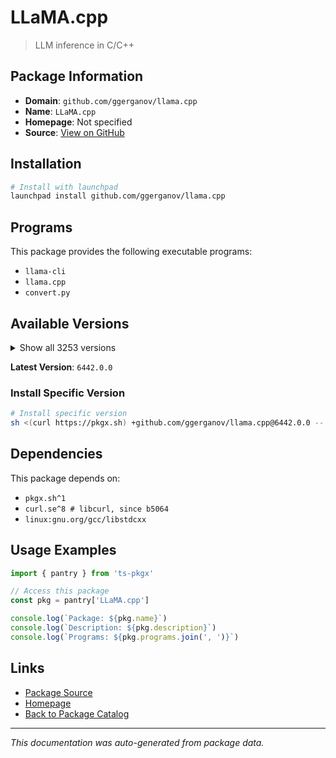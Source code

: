 # LLaMA.cpp

> LLM inference in C/C++

## Package Information

- **Domain**: `github.com/ggerganov/llama.cpp`
- **Name**: `LLaMA.cpp`
- **Homepage**: Not specified
- **Source**: [View on GitHub](https://github.com/pkgxdev/pantry/tree/main/projects/github.com/ggerganov/llama.cpp/package.yml)

## Installation

```bash
# Install with launchpad
launchpad install github.com/ggerganov/llama.cpp
```

## Programs

This package provides the following executable programs:

- `llama-cli`
- `llama.cpp`
- `convert.py`

## Available Versions

<details>
<summary>Show all 3253 versions</summary>

- `6442.0.0`, `6441.0.0`, `6440.0.0`, `6436.0.0`, `6435.0.0`
- `6434.0.0`, `6432.0.0`, `6431.0.0`, `6430.0.0`, `6429.0.0`
- `6428.0.0`, `6427.0.0`, `6424.0.0`, `6423.0.0`, `6421.0.0`
- `6419.0.0`, `6418.0.0`, `6416.0.0`, `6415.0.0`, `6414.0.0`
- `6412.0.0`, `6409.0.0`, `6408.0.0`, `6407.0.0`, `6406.0.0`
- `6405.0.0`, `6404.0.0`, `6403.0.0`, `6402.0.0`, `6401.0.0`
- `6399.0.0`, `6397.0.0`, `6396.0.0`, `6394.0.0`, `6393.0.0`
- `6392.0.0`, `6391.0.0`, `6390.0.0`, `6389.0.0`, `6387.0.0`
- `6386.0.0`, `6384.0.0`, `6383.0.0`, `6382.0.0`, `6381.0.0`
- `6380.0.0`, `6379.0.0`, `6377.0.0`, `6376.0.0`, `6374.0.0`
- `6373.0.0`, `6372.0.0`, `6371.0.0`, `6370.0.0`, `6368.0.0`
- `6367.0.0`, `6365.0.0`, `6364.0.0`, `6362.0.0`, `6361.0.0`
- `6360.0.0`, `6358.0.0`, `6357.0.0`, `6356.0.0`, `6355.0.0`
- `6354.0.0`, `6353.0.0`, `6352.0.0`, `6351.0.0`, `6350.0.0`
- `6349.0.0`, `6348.0.0`, `6347.0.0`, `6346.0.0`, `6344.0.0`
- `6343.0.0`, `6341.0.0`, `6340.0.0`, `6337.0.0`, `6335.0.0`
- `6334.0.0`, `6332.0.0`, `6331.0.0`, `6330.0.0`, `6329.0.0`
- `6328.0.0`, `6327.0.0`, `6325.0.0`, `6324.0.0`, `6323.0.0`
- `6322.0.0`, `6318.0.0`, `6317.0.0`, `6316.0.0`, `6315.0.0`
- `6314.0.0`, `6313.0.0`, `6312.0.0`, `6311.0.0`, `6310.0.0`
- `6309.0.0`, `6307.0.0`, `6305.0.0`, `6303.0.0`, `6301.0.0`
- `6300.0.0`, `6299.0.0`, `6298.0.0`, `6297.0.0`, `6295.0.0`
- `6294.0.0`, `6293.0.0`, `6292.0.0`, `6291.0.0`, `6290.0.0`
- `6289.0.0`, `6287.0.0`, `6286.0.0`, `6285.0.0`, `6284.0.0`
- `6283.0.0`, `6282.0.0`, `6280.0.0`, `6279.0.0`, `6278.0.0`
- `6277.0.0`, `6276.0.0`, `6275.0.0`, `6274.0.0`, `6273.0.0`
- `6272.0.0`, `6271.0.0`, `6269.0.0`, `6267.0.0`, `6265.0.0`
- `6264.0.0`, `6262.0.0`, `6261.0.0`, `6258.0.0`, `6257.0.0`
- `6255.0.0`, `6254.0.0`, `6251.0.0`, `6250.0.0`, `6249.0.0`
- `6248.0.0`, `6247.0.0`, `6246.0.0`, `6245.0.0`, `6244.0.0`
- `6243.0.0`, `6242.0.0`, `6241.0.0`, `6240.0.0`, `6239.0.0`
- `6238.0.0`, `6237.0.0`, `6236.0.0`, `6235.0.0`, `6229.0.0`
- `6228.0.0`, `6225.0.0`, `6218.0.0`, `6215.0.0`, `6214.0.0`
- `6213.0.0`, `6210.0.0`, `6209.0.0`, `6208.0.0`, `6207.0.0`
- `6205.0.0`, `6204.0.0`, `6202.0.0`, `6201.0.0`, `6199.0.0`
- `6195.0.0`, `6193.0.0`, `6191.0.0`, `6190.0.0`, `6189.0.0`
- `6188.0.0`, `6187.0.0`, `6185.0.0`, `6184.0.0`, `6183.0.0`
- `6182.0.0`, `6181.0.0`, `6180.0.0`, `6179.0.0`, `6178.0.0`
- `6177.0.0`, `6176.0.0`, `6175.0.0`, `6174.0.0`, `6173.0.0`
- `6153.0.0`, `6152.0.0`, `6150.0.0`, `6149.0.0`, `6148.0.0`
- `6144.0.0`, `6143.0.0`, `6141.0.0`, `6140.0.0`, `6139.0.0`
- `6138.0.0`, `6137.0.0`, `6136.0.0`, `6135.0.0`, `6134.0.0`
- `6132.0.0`, `6131.0.0`, `6129.0.0`, `6128.0.0`, `6124.0.0`
- `6123.0.0`, `6122.0.0`, `6121.0.0`, `6119.0.0`, `6118.0.0`
- `6117.0.0`, `6116.0.0`, `6115.0.0`, `6114.0.0`, `6113.0.0`
- `6111.0.0`, `6109.0.0`, `6106.0.0`, `6105.0.0`, `6104.0.0`
- `6103.0.0`, `6102.0.0`, `6101.0.0`, `6100.0.0`, `6099.0.0`
- `6098.0.0`, `6097.0.0`, `6096.0.0`, `6095.0.0`, `6093.0.0`
- `6092.0.0`, `6090.0.0`, `6089.0.0`, `6088.0.0`, `6087.0.0`
- `6085.0.0`, `6084.0.0`, `6083.0.0`, `6082.0.0`, `6081.0.0`
- `6080.0.0`, `6079.0.0`, `6078.0.0`, `6076.0.0`, `6075.0.0`
- `6074.0.0`, `6073.0.0`, `6070.0.0`, `6067.0.0`, `6066.0.0`
- `6065.0.0`, `6064.0.0`, `6063.0.0`, `6062.0.0`, `6061.0.0`
- `6060.0.0`, `6059.0.0`, `6058.0.0`, `6057.0.0`, `6056.0.0`
- `6055.0.0`, `6054.0.0`, `6052.0.0`, `6051.0.0`, `6050.0.0`
- `6049.0.0`, `6048.0.0`, `6047.0.0`, `6045.0.0`, `6044.0.0`
- `6043.0.0`, `6042.0.0`, `6041.0.0`, `6040.0.0`, `6039.0.0`
- `6038.0.0`, `6037.0.0`, `6036.0.0`, `6035.0.0`, `6032.0.0`
- `6031.0.0`, `6030.0.0`, `6029.0.0`, `6027.0.0`, `6026.0.0`
- `6025.0.0`, `6024.0.0`, `6023.0.0`, `6022.0.0`, `6020.0.0`
- `6018.0.0`, `6017.0.0`, `6016.0.0`, `6015.0.0`, `6014.0.0`
- `6013.0.0`, `6012.0.0`, `6011.0.0`, `6002.0.0`, `6001.0.0`
- `6000.0.0`, `5999.0.0`, `5998.0.0`, `5997.0.0`, `5996.0.0`
- `5995.0.0`, `5994.0.0`, `5993.0.0`, `5992.0.0`, `5990.0.0`
- `5989.0.0`, `5988.0.0`, `5987.0.0`, `5986.0.0`, `5985.0.0`
- `5984.0.0`, `5981.0.0`, `5980.0.0`, `5979.0.0`, `5978.0.0`
- `5976.0.0`, `5975.0.0`, `5973.0.0`, `5972.0.0`, `5970.0.0`
- `5968.0.0`, `5967.0.0`, `5966.0.0`, `5965.0.0`, `5963.0.0`
- `5962.0.0`, `5961.0.0`, `5960.0.0`, `5959.0.0`, `5958.0.0`
- `5957.0.0`, `5956.0.0`, `5954.0.0`, `5953.0.0`, `5952.0.0`
- `5950.0.0`, `5949.0.0`, `5943.0.0`, `5942.0.0`, `5941.0.0`
- `5940.0.0`, `5937.0.0`, `5936.0.0`, `5935.0.0`, `5934.0.0`
- `5933.0.0`, `5932.0.0`, `5930.0.0`, `5929.0.0`, `5928.0.0`
- `5927.0.0`, `5924.0.0`, `5923.0.0`, `5922.0.0`, `5921.0.0`
- `5920.0.0`, `5919.0.0`, `5916.0.0`, `5914.0.0`, `5913.0.0`
- `5912.0.0`, `5911.0.0`, `5910.0.0`, `5909.0.0`, `5908.0.0`
- `5904.0.0`, `5902.0.0`, `5901.0.0`, `5900.0.0`, `5899.0.0`
- `5898.0.0`, `5897.0.0`, `5896.0.0`, `5895.0.0`, `5894.0.0`
- `5893.0.0`, `5892.0.0`, `5891.0.0`, `5890.0.0`, `5889.0.0`
- `5888.0.0`, `5887.0.0`, `5886.0.0`, `5884.0.0`, `5882.0.0`
- `5880.0.0`, `5876.0.0`, `5875.0.0`, `5874.0.0`, `5873.0.0`
- `5872.0.0`, `5870.0.0`, `5869.0.0`, `5868.0.0`, `5867.0.0`
- `5866.0.0`, `5865.0.0`, `5864.0.0`, `5863.0.0`, `5862.0.0`
- `5861.0.0`, `5860.0.0`, `5859.0.0`, `5858.0.0`, `5857.0.0`
- `5856.0.0`, `5855.0.0`, `5854.0.0`, `5853.0.0`, `5852.0.0`
- `5851.0.0`, `5849.0.0`, `5848.0.0`, `5847.0.0`, `5846.0.0`
- `5845.0.0`, `5844.0.0`, `5843.0.0`, `5841.0.0`, `5840.0.0`
- `5839.0.0`, `5838.0.0`, `5837.0.0`, `5836.0.0`, `5835.0.0`
- `5834.0.0`, `5833.0.0`, `5832.0.0`, `5831.0.0`, `5830.0.0`
- `5829.0.0`, `5828.0.0`, `5827.0.0`, `5826.0.0`, `5825.0.0`
- `5824.0.0`, `5823.0.0`, `5822.0.0`, `5821.0.0`, `5820.0.0`
- `5819.0.0`, `5817.0.0`, `5816.0.0`, `5815.0.0`, `5814.0.0`
- `5812.0.0`, `5811.0.0`, `5809.0.0`, `5808.0.0`, `5804.0.0`
- `5803.0.0`, `5802.0.0`, `5801.0.0`, `5798.0.0`, `5797.0.0`
- `5795.0.0`, `5794.0.0`, `5793.0.0`, `5792.0.0`, `5788.0.0`
- `5787.0.0`, `5785.0.0`, `5784.0.0`, `5783.0.0`, `5782.0.0`
- `5780.0.0`, `5778.0.0`, `5777.0.0`, `5775.0.0`, `5774.0.0`
- `5773.0.0`, `5772.0.0`, `5771.0.0`, `5770.0.0`, `5769.0.0`
- `5760.0.0`, `5759.0.0`, `5757.0.0`, `5756.0.0`, `5755.0.0`
- `5754.0.0`, `5753.0.0`, `5752.0.0`, `5751.0.0`, `5749.0.0`
- `5747.0.0`, `5745.0.0`, `5744.0.0`, `5743.0.0`, `5742.0.0`
- `5740.0.0`, `5738.0.0`, `5737.0.0`, `5736.0.0`, `5735.0.0`
- `5734.0.0`, `5733.0.0`, `5731.0.0`, `5729.0.0`, `5728.0.0`
- `5726.0.0`, `5723.0.0`, `5722.0.0`, `5721.0.0`, `5720.0.0`
- `5719.0.0`, `5718.0.0`, `5717.0.0`, `5716.0.0`, `5715.0.0`
- `5714.0.0`, `5713.0.0`, `5712.0.0`, `5711.0.0`, `5709.0.0`
- `5708.0.0`, `5707.0.0`, `5706.0.0`, `5704.0.0`, `5703.0.0`
- `5702.0.0`, `5701.0.0`, `5699.0.0`, `5698.0.0`, `5697.0.0`
- `5696.0.0`, `5695.0.0`, `5693.0.0`, `5689.0.0`, `5688.0.0`
- `5687.0.0`, `5686.0.0`, `5685.0.0`, `5684.0.0`, `5683.0.0`
- `5682.0.0`, `5681.0.0`, `5679.0.0`, `5676.0.0`, `5675.0.0`
- `5674.0.0`, `5673.0.0`, `5672.0.0`, `5671.0.0`, `5670.0.0`
- `5669.0.0`, `5668.0.0`, `5667.0.0`, `5666.0.0`, `5664.0.0`
- `5662.0.0`, `5659.0.0`, `5657.0.0`, `5655.0.0`, `5654.0.0`
- `5653.0.0`, `5652.0.0`, `5651.0.0`, `5650.0.0`, `5649.0.0`
- `5648.0.0`, `5646.0.0`, `5645.0.0`, `5644.0.0`, `5642.0.0`
- `5641.0.0`, `5640.0.0`, `5639.0.0`, `5638.0.0`, `5637.0.0`
- `5636.0.0`, `5634.0.0`, `5633.0.0`, `5632.0.0`, `5631.0.0`
- `5630.0.0`, `5629.0.0`, `5627.0.0`, `5625.0.0`, `5624.0.0`
- `5622.0.0`, `5621.0.0`, `5620.0.0`, `5618.0.0`, `5617.0.0`
- `5615.0.0`, `5614.0.0`, `5613.0.0`, `5612.0.0`, `5610.0.0`
- `5609.0.0`, `5608.0.0`, `5606.0.0`, `5604.0.0`, `5603.0.0`
- `5602.0.0`, `5601.0.0`, `5600.0.0`, `5598.0.0`, `5596.0.0`
- `5595.0.0`, `5593.0.0`, `5592.0.0`, `5591.0.0`, `5590.0.0`
- `5589.0.0`, `5588.0.0`, `5587.0.0`, `5586.0.0`, `5585.0.0`
- `5584.0.0`, `5581.0.0`, `5580.0.0`, `5578.0.0`, `5577.0.0`
- `5576.0.0`, `5575.0.0`, `5574.0.0`, `5573.0.0`, `5572.0.0`
- `5571.0.0`, `5569.0.0`, `5568.0.0`, `5560.0.0`, `5559.0.0`
- `5558.0.0`, `5556.0.0`, `5555.0.0`, `5554.0.0`, `5552.0.0`
- `5551.0.0`, `5548.0.0`, `5547.0.0`, `5546.0.0`, `5545.0.0`
- `5544.0.0`, `5543.0.0`, `5541.0.0`, `5540.0.0`, `5539.0.0`
- `5538.0.0`, `5537.0.0`, `5535.0.0`, `5534.0.0`, `5533.0.0`
- `5532.0.0`, `5530.0.0`, `5529.0.0`, `5526.0.0`, `5524.0.0`
- `5522.0.0`, `5519.0.0`, `5517.0.0`, `5516.0.0`, `5515.0.0`
- `5514.0.0`, `5513.0.0`, `5512.0.0`, `5510.0.0`, `5509.0.0`
- `5508.0.0`, `5506.0.0`, `5505.0.0`, `5504.0.0`, `5503.0.0`
- `5502.0.0`, `5501.0.0`, `5499.0.0`, `5498.0.0`, `5497.0.0`
- `5495.0.0`, `5494.0.0`, `5493.0.0`, `5492.0.0`, `5490.0.0`
- `5489.0.0`, `5488.0.0`, `5486.0.0`, `5484.0.0`, `5483.0.0`
- `5481.0.0`, `5480.0.0`, `5479.0.0`, `5478.0.0`, `5477.0.0`
- `5476.0.0`, `5475.0.0`, `5474.0.0`, `5473.0.0`, `5472.0.0`
- `5471.0.0`, `5468.0.0`, `5466.0.0`, `5465.0.0`, `5464.0.0`
- `5463.0.0`, `5462.0.0`, `5461.0.0`, `5460.0.0`, `5459.0.0`
- `5458.0.0`, `5456.0.0`, `5454.0.0`, `5453.0.0`, `5452.0.0`
- `5451.0.0`, `5450.0.0`, `5449.0.0`, `5448.0.0`, `5446.0.0`
- `5444.0.0`, `5443.0.0`, `5442.0.0`, `5441.0.0`, `5440.0.0`
- `5439.0.0`, `5438.0.0`, `5437.0.0`, `5436.0.0`, `5435.0.0`
- `5434.0.0`, `5432.0.0`, `5431.0.0`, `5430.0.0`, `5429.0.0`
- `5427.0.0`, `5426.0.0`, `5425.0.0`, `5423.0.0`, `5422.0.0`
- `5421.0.0`, `5417.0.0`, `5415.0.0`, `5414.0.0`, `5412.0.0`
- `5411.0.0`, `5410.0.0`, `5409.0.0`, `5406.0.0`, `5405.0.0`
- `5404.0.0`, `5402.0.0`, `5401.0.0`, `5400.0.0`, `5395.0.0`
- `5394.0.0`, `5392.0.0`, `5391.0.0`, `5390.0.0`, `5388.0.0`
- `5387.0.0`, `5385.0.0`, `5384.0.0`, `5382.0.0`, `5381.0.0`
- `5380.0.0`, `5379.0.0`, `5378.0.0`, `5377.0.0`, `5372.0.0`
- `5371.0.0`, `5370.0.0`, `5368.0.0`, `5367.0.0`, `5366.0.0`
- `5365.0.0`, `5363.0.0`, `5361.0.0`, `5360.0.0`, `5359.0.0`
- `5358.0.0`, `5357.0.0`, `5356.0.0`, `5355.0.0`, `5354.0.0`
- `5353.0.0`, `5352.0.0`, `5351.0.0`, `5350.0.0`, `5349.0.0`
- `5347.0.0`, `5346.0.0`, `5345.0.0`, `5344.0.0`, `5342.0.0`
- `5341.0.0`, `5340.0.0`, `5338.0.0`, `5336.0.0`, `5335.0.0`
- `5334.0.0`, `5333.0.0`, `5332.0.0`, `5331.0.0`, `5330.0.0`
- `5329.0.0`, `5328.0.0`, `5327.0.0`, `5326.0.0`, `5325.0.0`
- `5324.0.0`, `5323.0.0`, `5322.0.0`, `5321.0.0`, `5320.0.0`
- `5318.0.0`, `5317.0.0`, `5313.0.0`, `5311.0.0`, `5310.0.0`
- `5309.0.0`, `5308.0.0`, `5306.0.0`, `5303.0.0`, `5302.0.0`
- `5301.0.0`, `5300.0.0`, `5299.0.0`, `5298.0.0`, `5297.0.0`
- `5296.0.0`, `5295.0.0`, `5293.0.0`, `5292.0.0`, `5289.0.0`
- `5287.0.0`, `5286.0.0`, `5284.0.0`, `5283.0.0`, `5281.0.0`
- `5280.0.0`, `5279.0.0`, `5278.0.0`, `5277.0.0`, `5276.0.0`
- `5275.0.0`, `5274.0.0`, `5273.0.0`, `5272.0.0`, `5271.0.0`
- `5270.0.0`, `5269.0.0`, `5267.0.0`, `5266.0.0`, `5265.0.0`
- `5261.0.0`, `5260.0.0`, `5259.0.0`, `5258.0.0`, `5257.0.0`
- `5255.0.0`, `5254.0.0`, `5253.0.0`, `5252.0.0`, `5250.0.0`
- `5249.0.0`, `5248.0.0`, `5246.0.0`, `5243.0.0`, `5242.0.0`
- `5241.0.0`, `5239.0.0`, `5237.0.0`, `5236.0.0`, `5235.0.0`
- `5233.0.0`, `5232.0.0`, `5231.0.0`, `5230.0.0`, `5228.0.0`
- `5226.0.0`, `5225.0.0`, `5223.0.0`, `5222.0.0`, `5221.0.0`
- `5220.0.0`, `5219.0.0`, `5218.0.0`, `5217.0.0`, `5216.0.0`
- `5215.0.0`, `5214.0.0`, `5213.0.0`, `5212.0.0`, `5211.0.0`
- `5210.0.0`, `5209.0.0`, `5208.0.0`, `5207.0.0`, `5205.0.0`
- `5204.0.0`, `5202.0.0`, `5201.0.0`, `5200.0.0`, `5199.0.0`
- `5198.0.0`, `5197.0.0`, `5196.0.0`, `5195.0.0`, `5194.0.0`
- `5193.0.0`, `5192.0.0`, `5191.0.0`, `5190.0.0`, `5189.0.0`
- `5188.0.0`, `5187.0.0`, `5186.0.0`, `5185.0.0`, `5184.0.0`
- `5181.0.0`, `5180.0.0`, `5178.0.0`, `5177.0.0`, `5176.0.0`
- `5175.0.0`, `5174.0.0`, `5173.0.0`, `5171.0.0`, `5170.0.0`
- `5169.0.0`, `5166.0.0`, `5165.0.0`, `5164.0.0`, `5163.0.0`
- `5162.0.0`, `5161.0.0`, `5160.0.0`, `5159.0.0`, `5158.0.0`
- `5156.0.0`, `5155.0.0`, `5153.0.0`, `5152.0.0`, `5151.0.0`
- `5150.0.0`, `5149.0.0`, `5148.0.0`, `5147.0.0`, `5146.0.0`
- `5145.0.0`, `5144.0.0`, `5143.0.0`, `5142.0.0`, `5141.0.0`
- `5140.0.0`, `5138.0.0`, `5137.0.0`, `5136.0.0`, `5135.0.0`
- `5134.0.0`, `5133.0.0`, `5132.0.0`, `5131.0.0`, `5129.0.0`
- `5127.0.0`, `5126.0.0`, `5125.0.0`, `5124.0.0`, `5123.0.0`
- `5122.0.0`, `5121.0.0`, `5120.0.0`, `5119.0.0`, `5118.0.0`
- `5117.0.0`, `5116.0.0`, `5115.0.0`, `5114.0.0`, `5113.0.0`
- `5108.0.0`, `5107.0.0`, `5106.0.0`, `5099.0.0`, `5097.0.0`
- `5096.0.0`, `5094.0.0`, `5093.0.0`, `5092.0.0`, `5089.0.0`
- `5086.0.0`, `5085.0.0`, `5084.0.0`, `5083.0.0`, `5082.0.0`
- `5081.0.0`, `5080.0.0`, `5079.0.0`, `5078.0.0`, `5076.0.0`
- `5074.0.0`, `5073.0.0`, `5072.0.0`, `5071.0.0`, `5066.0.0`
- `5064.0.0`, `5062.0.0`, `5061.0.0`, `5060.0.0`, `5059.0.0`
- `5058.0.0`, `5057.0.0`, `5056.0.0`, `5055.0.0`, `5054.0.0`
- `5053.0.0`, `5052.0.0`, `5050.0.0`, `5049.0.0`, `5046.0.0`
- `5045.0.0`, `5043.0.0`, `5041.0.0`, `5039.0.0`, `5038.0.0`
- `5037.0.0`, `5036.0.0`, `5035.0.0`, `5034.0.0`, `5033.0.0`
- `5032.0.0`, `5031.0.0`, `5030.0.0`, `5029.0.0`, `5028.0.0`
- `5026.0.0`, `5025.0.0`, `5022.0.0`, `5021.0.0`, `5019.0.0`
- `5018.0.0`, `5017.0.0`, `5016.0.0`, `5015.0.0`, `5013.0.0`
- `5012.0.0`, `5010.0.0`, `5009.0.0`, `5006.0.0`, `5005.0.0`
- `5004.0.0`, `5003.0.0`, `5002.0.0`, `5001.0.0`, `4999.0.0`
- `4998.0.0`, `4997.0.0`, `4992.0.0`, `4991.0.0`, `4990.0.0`
- `4988.0.0`, `4987.0.0`, `4986.0.0`, `4985.0.0`, `4984.0.0`
- `4982.0.0`, `4981.0.0`, `4980.0.0`, `4978.0.0`, `4977.0.0`
- `4976.0.0`, `4974.0.0`, `4972.0.0`, `4970.0.0`, `4969.0.0`
- `4967.0.0`, `4966.0.0`, `4964.0.0`, `4963.0.0`, `4961.0.0`
- `4958.0.0`, `4957.0.0`, `4956.0.0`, `4953.0.0`, `4951.0.0`
- `4948.0.0`, `4947.0.0`, `4945.0.0`, `4944.0.0`, `4942.0.0`
- `4940.0.0`, `4939.0.0`, `4938.0.0`, `4937.0.0`, `4936.0.0`
- `4935.0.0`, `4934.0.0`, `4933.0.0`, `4932.0.0`, `4930.0.0`
- `4929.0.0`, `4927.0.0`, `4926.0.0`, `4925.0.0`, `4924.0.0`
- `4923.0.0`, `4921.0.0`, `4920.0.0`, `4919.0.0`, `4916.0.0`
- `4915.0.0`, `4914.0.0`, `4913.0.0`, `4912.0.0`, `4911.0.0`
- `4910.0.0`, `4909.0.0`, `4908.0.0`, `4907.0.0`, `4905.0.0`
- `4903.0.0`, `4902.0.0`, `4901.0.0`, `4900.0.0`, `4899.0.0`
- `4898.0.0`, `4897.0.0`, `4896.0.0`, `4895.0.0`, `4893.0.0`
- `4892.0.0`, `4891.0.0`, `4889.0.0`, `4888.0.0`, `4886.0.0`
- `4885.0.0`, `4884.0.0`, `4882.0.0`, `4880.0.0`, `4879.0.0`
- `4877.0.0`, `4876.0.0`, `4875.0.0`, `4874.0.0`, `4873.0.0`
- `4872.0.0`, `4871.0.0`, `4870.0.0`, `4869.0.0`, `4868.0.0`
- `4867.0.0`, `4865.0.0`, `4864.0.0`, `4863.0.0`, `4861.0.0`
- `4860.0.0`, `4859.0.0`, `4856.0.0`, `4855.0.0`, `4854.0.0`
- `4853.0.0`, `4851.0.0`, `4849.0.0`, `4848.0.0`, `4847.0.0`
- `4846.0.0`, `4837.0.0`, `4836.0.0`, `4835.0.0`, `4834.0.0`
- `4833.0.0`, `4832.0.0`, `4831.0.0`, `4830.0.0`, `4829.0.0`
- `4827.0.0`, `4826.0.0`, `4824.0.0`, `4823.0.0`, `4821.0.0`
- `4820.0.0`, `4819.0.0`, `4818.0.0`, `4806.0.0`, `4805.0.0`
- `4804.0.0`, `4803.0.0`, `4801.0.0`, `4800.0.0`, `4799.0.0`
- `4798.0.0`, `4797.0.0`, `4796.0.0`, `4793.0.0`, `4792.0.0`
- `4790.0.0`, `4789.0.0`, `4788.0.0`, `4786.0.0`, `4785.0.0`
- `4784.0.0`, `4783.0.0`, `4778.0.0`, `4777.0.0`, `4776.0.0`
- `4775.0.0`, `4774.0.0`, `4773.0.0`, `4771.0.0`, `4770.0.0`
- `4769.0.0`, `4768.0.0`, `4767.0.0`, `4765.0.0`, `4764.0.0`
- `4763.0.0`, `4762.0.0`, `4761.0.0`, `4760.0.0`, `4759.0.0`
- `4756.0.0`, `4755.0.0`, `4754.0.0`, `4753.0.0`, `4751.0.0`
- `4749.0.0`, `4747.0.0`, `4746.0.0`, `4745.0.0`, `4743.0.0`
- `4742.0.0`, `4739.0.0`, `4738.0.0`, `4735.0.0`, `4734.0.0`
- `4733.0.0`, `4732.0.0`, `4731.0.0`, `4730.0.0`, `4728.0.0`
- `4727.0.0`, `4724.0.0`, `4722.0.0`, `4721.0.0`, `4720.0.0`
- `4719.0.0`, `4718.0.0`, `4717.0.0`, `4716.0.0`, `4714.0.0`
- `4713.0.0`, `4712.0.0`, `4710.0.0`, `4708.0.0`, `4707.0.0`
- `4706.0.0`, `4705.0.0`, `4704.0.0`, `4702.0.0`, `4699.0.0`
- `4698.0.0`, `4696.0.0`, `4695.0.0`, `4694.0.0`, `4692.0.0`
- `4689.0.0`, `4688.0.0`, `4686.0.0`, `4683.0.0`, `4682.0.0`
- `4681.0.0`, `4679.0.0`, `4678.0.0`, `4677.0.0`, `4676.0.0`
- `4675.0.0`, `4671.0.0`, `4667.0.0`, `4666.0.0`, `4663.0.0`
- `4662.0.0`, `4661.0.0`, `4660.0.0`, `4659.0.0`, `4658.0.0`
- `4657.0.0`, `4651.0.0`, `4649.0.0`, `4648.0.0`, `4647.0.0`
- `4646.0.0`, `4644.0.0`, `4643.0.0`, `4642.0.0`, `4641.0.0`
- `4640.0.0`, `4639.0.0`, `4637.0.0`, `4636.0.0`, `4634.0.0`
- `4633.0.0`, `4631.0.0`, `4628.0.0`, `4623.0.0`, `4621.0.0`
- `4620.0.0`, `4619.0.0`, `4618.0.0`, `4617.0.0`, `4616.0.0`
- `4615.0.0`, `4614.0.0`, `4613.0.0`, `4611.0.0`, `4610.0.0`
- `4609.0.0`, `4608.0.0`, `4607.0.0`, `4606.0.0`, `4605.0.0`
- `4604.0.0`, `4603.0.0`, `4601.0.0`, `4600.0.0`, `4599.0.0`
- `4598.0.0`, `4595.0.0`, `4594.0.0`, `4589.0.0`, `4588.0.0`
- `4586.0.0`, `4585.0.0`, `4583.0.0`, `4581.0.0`, `4580.0.0`
- `4576.0.0`, `4575.0.0`, `4574.0.0`, `4572.0.0`, `4570.0.0`
- `4569.0.0`, `4568.0.0`, `4567.0.0`, `4566.0.0`, `4565.0.0`
- `4564.0.0`, `4562.0.0`, `4560.0.0`, `4559.0.0`, `4557.0.0`
- `4552.0.0`, `4550.0.0`, `4549.0.0`, `4548.0.0`, `4547.0.0`
- `4546.0.0`, `4545.0.0`, `4543.0.0`, `4542.0.0`, `4539.0.0`
- `4538.0.0`, `4537.0.0`, `4536.0.0`, `4535.0.0`, `4534.0.0`
- `4533.0.0`, `4532.0.0`, `4529.0.0`, `4528.0.0`, `4527.0.0`
- `4526.0.0`, `4525.0.0`, `4524.0.0`, `4523.0.0`, `4522.0.0`
- `4521.0.0`, `4520.0.0`, `4519.0.0`, `4518.0.0`, `4516.0.0`
- `4514.0.0`, `4513.0.0`, `4512.0.0`, `4510.0.0`, `4509.0.0`
- `4508.0.0`, `4506.0.0`, `4504.0.0`, `4503.0.0`, `4502.0.0`
- `4501.0.0`, `4500.0.0`, `4499.0.0`, `4497.0.0`, `4493.0.0`
- `4491.0.0`, `4488.0.0`, `4487.0.0`, `4485.0.0`, `4481.0.0`
- `4475.0.0`, `4474.0.0`, `4468.0.0`, `4467.0.0`, `4466.0.0`
- `4465.0.0`, `4464.0.0`, `4458.0.0`, `4457.0.0`, `4456.0.0`
- `4453.0.0`, `4451.0.0`, `4450.0.0`, `4447.0.0`, `4446.0.0`
- `4445.0.0`, `4443.0.0`, `4440.0.0`, `4439.0.0`, `4438.0.0`
- `4437.0.0`, `4435.0.0`, `4434.0.0`, `4433.0.0`, `4432.0.0`
- `4431.0.0`, `4430.0.0`, `4428.0.0`, `4426.0.0`, `4425.0.0`
- `4424.0.0`, `4423.0.0`, `4422.0.0`, `4421.0.0`, `4420.0.0`
- `4419.0.0`, `4418.0.0`, `4416.0.0`, `4415.0.0`, `4414.0.0`
- `4411.0.0`, `4409.0.0`, `4406.0.0`, `4404.0.0`, `4403.0.0`
- `4402.0.0`, `4400.0.0`, `4399.0.0`, `4398.0.0`, `4397.0.0`
- `4396.0.0`, `4394.0.0`, `4393.0.0`, `4392.0.0`, `4391.0.0`
- `4390.0.0`, `4389.0.0`, `4388.0.0`, `4387.0.0`, `4386.0.0`
- `4385.0.0`, `4384.0.0`, `4383.0.0`, `4382.0.0`, `4381.0.0`
- `4380.0.0`, `4379.0.0`, `4378.0.0`, `4376.0.0`, `4375.0.0`
- `4372.0.0`, `4371.0.0`, `4369.0.0`, `4368.0.0`, `4367.0.0`
- `4366.0.0`, `4365.0.0`, `4363.0.0`, `4362.0.0`, `4361.0.0`
- `4360.0.0`, `4359.0.0`, `4358.0.0`, `4357.0.0`, `4354.0.0`
- `4353.0.0`, `4351.0.0`, `4350.0.0`, `4349.0.0`, `4348.0.0`
- `4343.0.0`, `4342.0.0`, `4341.0.0`, `4338.0.0`, `4337.0.0`
- `4333.0.0`, `4331.0.0`, `4329.0.0`, `4327.0.0`, `4326.0.0`
- `4325.0.0`, `4324.0.0`, `4321.0.0`, `4320.0.0`, `4319.0.0`
- `4318.0.0`, `4317.0.0`, `4315.0.0`, `4314.0.0`, `4312.0.0`
- `4311.0.0`, `4304.0.0`, `4302.0.0`, `4301.0.0`, `4300.0.0`
- `4299.0.0`, `4298.0.0`, `4297.0.0`, `4296.0.0`, `4295.0.0`
- `4293.0.0`, `4292.0.0`, `4291.0.0`, `4290.0.0`, `4288.0.0`
- `4287.0.0`, `4285.0.0`, `4284.0.0`, `4283.0.0`, `4282.0.0`
- `4281.0.0`, `4280.0.0`, `4279.0.0`, `4276.0.0`, `4273.0.0`
- `4272.0.0`, `4271.0.0`, `4267.0.0`, `4266.0.0`, `4265.0.0`
- `4262.0.0`, `4261.0.0`, `4260.0.0`, `4258.0.0`, `4256.0.0`
- `4255.0.0`, `4254.0.0`, `4253.0.0`, `4248.0.0`, `4246.0.0`
- `4243.0.0`, `4242.0.0`, `4240.0.0`, `4239.0.0`, `4234.0.0`
- `4233.0.0`, `4231.0.0`, `4230.0.0`, `4227.0.0`, `4226.0.0`
- `4224.0.0`, `4222.0.0`, `4221.0.0`, `4220.0.0`, `4219.0.0`
- `4218.0.0`, `4217.0.0`, `4216.0.0`, `4215.0.0`, `4214.0.0`
- `4212.0.0`, `4210.0.0`, `4209.0.0`, `4208.0.0`, `4206.0.0`
- `4204.0.0`, `4203.0.0`, `4202.0.0`, `4201.0.0`, `4200.0.0`
- `4195.0.0`, `4191.0.0`, `4179.0.0`, `4178.0.0`, `4177.0.0`
- `4176.0.0`, `4175.0.0`, `4174.0.0`, `4173.0.0`, `4171.0.0`
- `4170.0.0`, `4169.0.0`, `4168.0.0`, `4167.0.0`, `4164.0.0`
- `4163.0.0`, `4162.0.0`, `4161.0.0`, `4160.0.0`, `4157.0.0`
- `4154.0.0`, `4153.0.0`, `4151.0.0`, `4150.0.0`, `4149.0.0`
- `4148.0.0`, `4143.0.0`, `4142.0.0`, `4141.0.0`, `4139.0.0`
- `4138.0.0`, `4137.0.0`, `4134.0.0`, `4133.0.0`, `4132.0.0`
- `4131.0.0`, `4130.0.0`, `4129.0.0`, `4128.0.0`, `4127.0.0`
- `4126.0.0`, `4122.0.0`, `4120.0.0`, `4118.0.0`, `4115.0.0`
- `4114.0.0`, `4113.0.0`, `4112.0.0`, `4111.0.0`, `4103.0.0`
- `4102.0.0`, `4100.0.0`, `4098.0.0`, `4095.0.0`, `4094.0.0`
- `4092.0.0`, `4091.0.0`, `4088.0.0`, `4087.0.0`, `4082.0.0`
- `4081.0.0`, `4080.0.0`, `4079.0.0`, `4078.0.0`, `4077.0.0`
- `4076.0.0`, `4075.0.0`, `4071.0.0`, `4069.0.0`, `4068.0.0`
- `4067.0.0`, `4066.0.0`, `4065.0.0`, `4062.0.0`, `4056.0.0`
- `4055.0.0`, `4053.0.0`, `4052.0.0`, `4050.0.0`, `4048.0.0`
- `4044.0.0`, `4042.0.0`, `4041.0.0`, `4040.0.0`, `4038.0.0`
- `4037.0.0`, `4036.0.0`, `4034.0.0`, `4033.0.0`, `4032.0.0`
- `4027.0.0`, `4026.0.0`, `4025.0.0`, `4024.0.0`, `4023.0.0`
- `4020.0.0`, `4019.0.0`, `4016.0.0`, `4015.0.0`, `4014.0.0`
- `4013.0.0`, `4011.0.0`, `4010.0.0`, `4009.0.0`, `4007.0.0`
- `4006.0.0`, `4005.0.0`, `4003.0.0`, `4002.0.0`, `4001.0.0`
- `4000.0.0`, `3999.0.0`, `3998.0.0`, `3997.0.0`, `3996.0.0`
- `3995.0.0`, `3994.0.0`, `3991.0.0`, `3990.0.0`, `3989.0.0`
- `3988.0.0`, `3987.0.0`, `3985.0.0`, `3984.0.0`, `3983.0.0`
- `3982.0.0`, `3978.0.0`, `3977.0.0`, `3975.0.0`, `3974.0.0`
- `3972.0.0`, `3971.0.0`, `3970.0.0`, `3967.0.0`, `3964.0.0`
- `3962.0.0`, `3961.0.0`, `3960.0.0`, `3958.0.0`, `3957.0.0`
- `3952.0.0`, `3950.0.0`, `3949.0.0`, `3948.0.0`, `3946.0.0`
- `3943.0.0`, `3942.0.0`, `3941.0.0`, `3940.0.0`, `3939.0.0`
- `3938.0.0`, `3936.0.0`, `3935.0.0`, `3933.0.0`, `3932.0.0`
- `3931.0.0`, `3930.0.0`, `3927.0.0`, `3926.0.0`, `3925.0.0`
- `3923.0.0`, `3922.0.0`, `3921.0.0`, `3920.0.0`, `3917.0.0`
- `3916.0.0`, `3914.0.0`, `3912.0.0`, `3911.0.0`, `3909.0.0`
- `3907.0.0`, `3906.0.0`, `3905.0.0`, `3904.0.0`, `3903.0.0`
- `3902.0.0`, `3901.0.0`, `3899.0.0`, `3898.0.0`, `3896.0.0`
- `3895.0.0`, `3892.0.0`, `3889.0.0`, `3887.0.0`, `3886.0.0`
- `3883.0.0`, `3880.0.0`, `3878.0.0`, `3874.0.0`, `3873.0.0`
- `3872.0.0`, `3870.0.0`, `3869.0.0`, `3868.0.0`, `3867.0.0`
- `3866.0.0`, `3865.0.0`, `3864.0.0`, `3863.0.0`, `3861.0.0`
- `3856.0.0`, `3855.0.0`, `3853.0.0`, `3849.0.0`, `3848.0.0`
- `3847.0.0`, `3841.0.0`, `3837.0.0`, `3835.0.0`, `3834.0.0`
- `3832.0.0`, `3831.0.0`, `3829.0.0`, `3828.0.0`, `3827.0.0`
- `3825.0.0`, `3824.0.0`, `3823.0.0`, `3822.0.0`, `3821.0.0`
- `3818.0.0`, `3817.0.0`, `3816.0.0`, `3814.0.0`, `3813.0.0`
- `3812.0.0`, `3811.0.0`, `3808.0.0`, `3807.0.0`, `3806.0.0`
- `3805.0.0`, `3804.0.0`, `3803.0.0`, `3802.0.0`, `3801.0.0`
- `3800.0.0`, `3799.0.0`, `3798.0.0`, `3795.0.0`, `3790.0.0`
- `3789.0.0`, `3788.0.0`, `3787.0.0`, `3786.0.0`, `3785.0.0`
- `3783.0.0`, `3782.0.0`, `3781.0.0`, `3779.0.0`, `3778.0.0`
- `3777.0.0`, `3775.0.0`, `3774.0.0`, `3772.0.0`, `3771.0.0`
- `3770.0.0`, `3767.0.0`, `3766.0.0`, `3765.0.0`, `3764.0.0`
- `3763.0.0`, `3761.0.0`, `3760.0.0`, `3759.0.0`, `3756.0.0`
- `3755.0.0`, `3754.0.0`, `3753.0.0`, `3752.0.0`, `3751.0.0`
- `3750.0.0`, `3749.0.0`, `3747.0.0`, `3744.0.0`, `3743.0.0`
- `3740.0.0`, `3737.0.0`, `3735.0.0`, `3733.0.0`, `3731.0.0`
- `3729.0.0`, `3728.0.0`, `3727.0.0`, `3726.0.0`, `3725.0.0`
- `3723.0.0`, `3721.0.0`, `3720.0.0`, `3718.0.0`, `3717.0.0`
- `3716.0.0`, `3715.0.0`, `3714.0.0`, `3713.0.0`, `3711.0.0`
- `3707.0.0`, `3706.0.0`, `3705.0.0`, `3704.0.0`, `3703.0.0`
- `3702.0.0`, `3701.0.0`, `3700.0.0`, `3699.0.0`, `3688.0.0`
- `3687.0.0`, `3686.0.0`, `3685.0.0`, `3684.0.0`, `3683.0.0`
- `3682.0.0`, `3681.0.0`, `3680.0.0`, `3678.0.0`, `3677.0.0`
- `3676.0.0`, `3675.0.0`, `3674.0.0`, `3672.0.0`, `3671.0.0`
- `3669.0.0`, `3668.0.0`, `3667.0.0`, `3666.0.0`, `3664.0.0`
- `3661.0.0`, `3658.0.0`, `3656.0.0`, `3655.0.0`, `3654.0.0`
- `3652.0.0`, `3651.0.0`, `3649.0.0`, `3647.0.0`, `3645.0.0`
- `3644.0.0`, `3643.0.0`, `3639.0.0`, `3636.0.0`, `3635.0.0`
- `3634.0.0`, `3633.0.0`, `3632.0.0`, `3631.0.0`, `3630.0.0`
- `3629.0.0`, `3625.0.0`, `3623.0.0`, `3622.0.0`, `3621.0.0`
- `3620.0.0`, `3617.0.0`, `3616.0.0`, `3615.0.0`, `3614.0.0`
- `3613.0.0`, `3612.0.0`, `3611.0.0`, `3610.0.0`, `3609.0.0`
- `3608.0.0`, `3607.0.0`, `3606.0.0`, `3604.0.0`, `3603.0.0`
- `3600.0.0`, `3599.0.0`, `3598.0.0`, `3593.0.0`, `3592.0.0`
- `3591.0.0`, `3590.0.0`, `3589.0.0`, `3588.0.0`, `3587.0.0`
- `3585.0.0`, `3584.0.0`, `3583.0.0`, `3582.0.0`, `3581.0.0`
- `3580.0.0`, `3578.0.0`, `3577.0.0`, `3575.0.0`, `3574.0.0`
- `3573.0.0`, `3571.0.0`, `3567.0.0`, `3566.0.0`, `3565.0.0`
- `3564.0.0`, `3563.0.0`, `3561.0.0`, `3560.0.0`, `3559.0.0`
- `3557.0.0`, `3556.0.0`, `3551.0.0`, `3547.0.0`, `3543.0.0`
- `3542.0.0`, `3541.0.0`, `3540.0.0`, `3539.0.0`, `3538.0.0`
- `3537.0.0`, `3536.0.0`, `3534.0.0`, `3532.0.0`, `3531.0.0`
- `3529.0.0`, `3528.0.0`, `3527.0.0`, `3525.0.0`, `3524.0.0`
- `3522.0.0`, `3520.0.0`, `3519.0.0`, `3517.0.0`, `3516.0.0`
- `3515.0.0`, `3512.0.0`, `3510.0.0`, `3509.0.0`, `3508.0.0`
- `3506.0.0`, `3505.0.0`, `3504.0.0`, `3503.0.0`, `3502.0.0`
- `3501.0.0`, `3500.0.0`, `3499.0.0`, `3498.0.0`, `3497.0.0`
- `3496.0.0`, `3495.0.0`, `3490.0.0`, `3489.0.0`, `3488.0.0`
- `3487.0.0`, `3486.0.0`, `3485.0.0`, `3484.0.0`, `3483.0.0`
- `3482.0.0`, `3479.0.0`, `3472.0.0`, `3471.0.0`, `3470.0.0`
- `3469.0.0`, `3468.0.0`, `3467.0.0`, `3465.0.0`, `3464.0.0`
- `3463.0.0`, `3462.0.0`, `3461.0.0`, `3460.0.0`, `3459.0.0`
- `3458.0.0`, `3456.0.0`, `3452.0.0`, `3451.0.0`, `3450.0.0`
- `3449.0.0`, `3447.0.0`, `3445.0.0`, `3442.0.0`, `3441.0.0`
- `3440.0.0`, `3438.0.0`, `3437.0.0`, `3436.0.0`, `3434.0.0`
- `3433.0.0`, `3428.0.0`, `3427.0.0`, `3425.0.0`, `3423.0.0`
- `3421.0.0`, `3419.0.0`, `3418.0.0`, `3416.0.0`, `3412.0.0`
- `3408.0.0`, `3407.0.0`, `3406.0.0`, `3405.0.0`, `3403.0.0`
- `3402.0.0`, `3400.0.0`, `3398.0.0`, `3396.0.0`, `3394.0.0`
- `3393.0.0`, `3392.0.0`, `3389.0.0`, `3387.0.0`, `3386.0.0`
- `3385.0.0`, `3384.0.0`, `3383.0.0`, `3382.0.0`, `3381.0.0`
- `3378.0.0`, `3376.0.0`, `3375.0.0`, `3374.0.0`, `3373.0.0`
- `3371.0.0`, `3370.0.0`, `3369.0.0`, `3368.0.0`, `3367.0.0`
- `3366.0.0`, `3365.0.0`, `3363.0.0`, `3361.0.0`, `3358.0.0`
- `3356.0.0`, `3355.0.0`, `3354.0.0`, `3353.0.0`, `3347.0.0`
- `3345.0.0`, `3342.0.0`, `3341.0.0`, `3340.0.0`, `3334.0.0`
- `3333.0.0`, `3332.0.0`, `3328.0.0`, `3327.0.0`, `3325.0.0`
- `3324.0.0`, `3322.0.0`, `3317.0.0`, `3316.0.0`, `3315.0.0`
- `3314.0.0`, `3311.0.0`, `3309.0.0`, `3307.0.0`, `3306.0.0`
- `3305.0.0`, `3304.0.0`, `3303.0.0`, `3295.0.0`, `3294.0.0`
- `3293.0.0`, `3292.0.0`, `3291.0.0`, `3290.0.0`, `3289.0.0`
- `3287.0.0`, `3286.0.0`, `3285.0.0`, `3284.0.0`, `3283.0.0`
- `3282.0.0`, `3280.0.0`, `3279.0.0`, `3278.0.0`, `3276.0.0`
- `3274.0.0`, `3273.0.0`, `3269.0.0`, `3267.0.0`, `3266.0.0`
- `3265.0.0`, `3264.0.0`, `3263.0.0`, `3262.0.0`, `3261.0.0`
- `3260.0.0`, `3259.0.0`, `3258.0.0`, `3256.0.0`, `3254.0.0`
- `3252.0.0`, `3250.0.0`, `3249.0.0`, `3248.0.0`, `3246.0.0`
- `3245.0.0`, `3243.0.0`, `3242.0.0`, `3241.0.0`, `3240.0.0`
- `3233.0.0`, `3232.0.0`, `3231.0.0`, `3230.0.0`, `3229.0.0`
- `3228.0.0`, `3227.0.0`, `3226.0.0`, `3223.0.0`, `3222.0.0`
- `3220.0.0`, `3219.0.0`, `3218.0.0`, `3216.0.0`, `3212.0.0`
- `3211.0.0`, `3209.0.0`, `3208.0.0`, `3206.0.0`, `3205.0.0`
- `3204.0.0`, `3202.0.0`, `3201.0.0`, `3199.0.0`, `3197.0.0`
- `3195.0.0`, `3194.0.0`, `3193.0.0`, `3190.0.0`, `3189.0.0`
- `3188.0.0`, `3187.0.0`, `3186.0.0`, `3184.0.0`, `3183.0.0`
- `3182.0.0`, `3181.0.0`, `3180.0.0`, `3179.0.0`, `3178.0.0`
- `3177.0.0`, `3175.0.0`, `3166.0.0`, `3163.0.0`, `3162.0.0`
- `3158.0.0`, `3156.0.0`, `3154.0.0`, `3153.0.0`, `3152.0.0`
- `3151.0.0`, `3150.0.0`, `3149.0.0`, `3148.0.0`, `3147.0.0`
- `3146.0.0`, `3145.0.0`, `3143.0.0`, `3140.0.0`, `3139.0.0`
- `3138.0.0`, `3135.0.0`, `3134.0.0`, `3131.0.0`, `3130.0.0`
- `3091.0.0`, `3089.0.0`, `3088.0.0`, `3087.0.0`, `3086.0.0`
- `3085.0.0`, `3083.0.0`, `3082.0.0`, `3080.0.0`, `3079.0.0`
- `3078.0.0`, `3077.0.0`, `3076.0.0`, `3075.0.0`, `3074.0.0`
- `3073.0.0`, `3072.0.0`, `3071.0.0`, `3070.0.0`, `3067.0.0`
- `3066.0.0`, `3065.0.0`, `3063.0.0`, `3058.0.0`, `3056.0.0`
- `3051.0.0`, `3046.0.0`, `3045.0.0`, `3044.0.0`, `3042.0.0`
- `3040.0.0`, `3039.0.0`, `3038.0.0`, `3037.0.0`, `3036.0.0`
- `3035.0.0`, `3033.0.0`, `3030.0.0`, `3029.0.0`, `3028.0.0`
- `3027.0.0`, `3026.0.0`, `3025.0.0`, `3024.0.0`, `3023.0.0`
- `3021.0.0`, `3019.0.0`, `3018.0.0`, `3015.0.0`, `3014.0.0`
- `3012.0.0`, `3011.0.0`, `3010.0.0`, `3008.0.0`, `3007.0.0`
- `3006.0.0`, `3003.0.0`, `3001.0.0`, `2998.0.0`, `2996.0.0`
- `2995.0.0`, `2994.0.0`, `2993.0.0`, `2992.0.0`, `2989.0.0`
- `2988.0.0`, `2985.0.0`, `2984.0.0`, `2982.0.0`, `2981.0.0`
- `2979.0.0`, `2978.0.0`, `2976.0.0`, `2974.0.0`, `2973.0.0`
- `2972.0.0`, `2970.0.0`, `2969.0.0`, `2968.0.0`, `2967.0.0`
- `2966.0.0`, `2965.0.0`, `2964.0.0`, `2963.0.0`, `2962.0.0`
- `2961.0.0`, `2958.0.0`, `2956.0.0`, `2955.0.0`, `2953.0.0`
- `2952.0.0`, `2950.0.0`, `2949.0.0`, `2948.0.0`, `2946.0.0`
- `2945.0.0`, `2943.0.0`, `2941.0.0`, `2940.0.0`, `2939.0.0`
- `2938.0.0`, `2937.0.0`, `2936.0.0`, `2934.0.0`, `2933.0.0`
- `2932.0.0`, `2930.0.0`, `2929.0.0`, `2928.0.0`, `2927.0.0`
- `2926.0.0`, `2923.0.0`, `2922.0.0`, `2921.0.0`, `2918.0.0`
- `2917.0.0`, `2916.0.0`, `2915.0.0`, `2914.0.0`, `2913.0.0`
- `2910.0.0`, `2909.0.0`, `2908.0.0`, `2906.0.0`, `2901.0.0`
- `2899.0.0`, `2897.0.0`, `2894.0.0`, `2893.0.0`, `2892.0.0`
- `2891.0.0`, `2890.0.0`, `2889.0.0`, `2885.0.0`, `2884.0.0`
- `2879.0.0`, `2878.0.0`, `2877.0.0`, `2876.0.0`, `2875.0.0`
- `2874.0.0`, `2871.0.0`, `2870.0.0`, `2868.0.0`, `2867.0.0`
- `2865.0.0`, `2864.0.0`, `2862.0.0`, `2861.0.0`, `2860.0.0`
- `2859.0.0`, `2854.0.0`, `2852.0.0`, `2848.0.0`, `2847.0.0`
- `2846.0.0`, `2845.0.0`, `2844.0.0`, `2843.0.0`, `2842.0.0`
- `2840.0.0`, `2839.0.0`, `2838.0.0`, `2837.0.0`, `2836.0.0`
- `2835.0.0`, `2834.0.0`, `2831.0.0`, `2830.0.0`, `2828.0.0`
- `2826.0.0`, `2824.0.0`, `2822.0.0`, `2821.0.0`, `2820.0.0`
- `2818.0.0`, `2817.0.0`, `2816.0.0`, `2815.0.0`, `2813.0.0`
- `2812.0.0`, `2811.0.0`, `2808.0.0`, `2805.0.0`, `2804.0.0`
- `2803.0.0`, `2800.0.0`, `2797.0.0`, `2794.0.0`, `2793.0.0`
- `2791.0.0`, `2789.0.0`, `2787.0.0`, `2785.0.0`, `2784.0.0`
- `2783.0.0`, `2781.0.0`, `2780.0.0`, `2779.0.0`, `2777.0.0`
- `2776.0.0`, `2775.0.0`, `2774.0.0`, `2773.0.0`, `2772.0.0`
- `2771.0.0`, `2769.0.0`, `2767.0.0`, `2766.0.0`, `2764.0.0`
- `2763.0.0`, `2761.0.0`, `2760.0.0`, `2757.0.0`, `2756.0.0`
- `2755.0.0`, `2754.0.0`, `2753.0.0`, `2751.0.0`, `2750.0.0`
- `2749.0.0`, `2748.0.0`, `2747.0.0`, `2746.0.0`, `2740.0.0`
- `2737.0.0`, `2736.0.0`, `2735.0.0`, `2734.0.0`, `2731.0.0`
- `2730.0.0`, `2729.0.0`, `2728.0.0`, `2727.0.0`, `2724.0.0`
- `2717.0.0`, `2715.0.0`, `2714.0.0`, `2712.0.0`, `2710.0.0`
- `2709.0.0`, `2708.0.0`, `2707.0.0`, `2702.0.0`, `2700.0.0`
- `2699.0.0`, `2698.0.0`, `2697.0.0`, `2696.0.0`, `2694.0.0`
- `2692.0.0`, `2691.0.0`, `2690.0.0`, `2687.0.0`, `2686.0.0`
- `2684.0.0`, `2683.0.0`, `2681.0.0`, `2680.0.0`, `2679.0.0`
- `2678.0.0`, `2676.0.0`, `2675.0.0`, `2674.0.0`, `2673.0.0`
- `2671.0.0`, `2670.0.0`, `2669.0.0`, `2667.0.0`, `2666.0.0`
- `2665.0.0`, `2664.0.0`, `2663.0.0`, `2661.0.0`, `2660.0.0`
- `2658.0.0`, `2657.0.0`, `2656.0.0`, `2646.0.0`, `2645.0.0`
- `2636.0.0`, `2632.0.0`, `2630.0.0`, `2629.0.0`, `2619.0.0`
- `2615.0.0`, `2613.0.0`, `2612.0.0`, `2608.0.0`, `2589.0.0`
- `2586.0.0`, `2581.0.0`, `2579.0.0`, `2578.0.0`, `2576.0.0`
- `2573.0.0`, `2568.0.0`, `2567.0.0`, `2566.0.0`, `2563.0.0`
- `2554.0.0`, `2548.0.0`, `2543.0.0`, `2542.0.0`, `2541.0.0`
- `2540.0.0`, `2536.0.0`, `2534.0.0`, `2531.0.0`, `2529.0.0`
- `2527.0.0`, `2526.0.0`, `2523.0.0`, `2521.0.0`, `2520.0.0`
- `2518.0.0`, `2517.0.0`, `2516.0.0`, `2514.0.0`, `2510.0.0`
- `2509.0.0`, `2508.0.0`, `2503.0.0`, `2502.0.0`, `2501.0.0`
- `2499.0.0`, `2497.0.0`, `2496.0.0`, `2495.0.0`, `2494.0.0`
- `2493.0.0`, `2491.0.0`, `2489.0.0`, `2487.0.0`, `2480.0.0`
- `2479.0.0`, `2478.0.0`, `2476.0.0`, `2475.0.0`, `2474.0.0`
- `2471.0.0`, `2466.0.0`, `2465.0.0`, `2463.0.0`, `2462.0.0`
- `2461.0.0`, `2458.0.0`, `2457.0.0`, `2456.0.0`, `2454.0.0`
- `2450.0.0`, `2449.0.0`, `2448.0.0`, `2447.0.0`, `2440.0.0`
- `2439.0.0`, `2438.0.0`, `2437.0.0`, `2436.0.0`, `2435.0.0`
- `2434.0.0`, `2433.0.0`, `2432.0.0`, `2430.0.0`, `2428.0.0`
- `2427.0.0`, `2424.0.0`, `2423.0.0`, `2420.0.0`, `2419.0.0`
- `2418.0.0`, `2417.0.0`, `2414.0.0`, `2413.0.0`, `2411.0.0`
- `2410.0.0`, `2409.0.0`, `2408.0.0`, `2407.0.0`, `2406.0.0`
- `2405.0.0`, `2404.0.0`, `2402.0.0`, `2400.0.0`, `2399.0.0`
- `2398.0.0`, `2397.0.0`, `2396.0.0`, `2395.0.0`, `2394.0.0`
- `2393.0.0`, `2392.0.0`, `2391.0.0`, `2389.0.0`, `2387.0.0`
- `2386.0.0`, `2385.0.0`, `2384.0.0`, `2382.0.0`, `2381.0.0`
- `2380.0.0`, `2378.0.0`, `2377.0.0`, `2376.0.0`, `2374.0.0`
- `2372.0.0`, `2371.0.0`, `2370.0.0`, `2369.0.0`, `2368.0.0`
- `2367.0.0`, `2366.0.0`, `2365.0.0`, `2364.0.0`, `2363.0.0`
- `2362.0.0`, `2361.0.0`, `2360.0.0`, `2359.0.0`, `2358.0.0`
- `2357.0.0`, `2356.0.0`, `2355.0.0`, `2354.0.0`, `2352.0.0`
- `2350.0.0`, `2346.0.0`, `2345.0.0`, `2343.0.0`, `2334.0.0`
- `2333.0.0`, `2331.0.0`, `2330.0.0`, `2329.0.0`, `2327.0.0`
- `2324.0.0`, `2323.0.0`, `2321.0.0`, `2320.0.0`, `2319.0.0`
- `2318.0.0`, `2316.0.0`, `2314.0.0`, `2313.0.0`, `2312.0.0`
- `2311.0.0`, `2308.0.0`, `2306.0.0`, `2304.0.0`, `2303.0.0`
- `2302.0.0`, `2301.0.0`, `2300.0.0`, `2299.0.0`, `2298.0.0`
- `2297.0.0`, `2296.0.0`, `2294.0.0`, `2293.0.0`, `2283.0.0`
- `2282.0.0`, `2281.0.0`, `2280.0.0`, `2279.0.0`, `2278.0.0`
- `2277.0.0`, `2276.0.0`, `2275.0.0`, `2274.0.0`, `2272.0.0`
- `2271.0.0`, `2270.0.0`, `2269.0.0`, `2268.0.0`, `2266.0.0`
- `2264.0.0`, `2263.0.0`, `2262.0.0`, `2261.0.0`, `2259.0.0`
- `2258.0.0`, `2257.0.0`, `2256.0.0`, `2254.0.0`, `2253.0.0`
- `2252.0.0`, `2251.0.0`, `2249.0.0`, `2248.0.0`, `2247.0.0`
- `2246.0.0`, `2245.0.0`, `2241.0.0`, `2240.0.0`, `2239.0.0`
- `2237.0.0`, `2235.0.0`, `2234.0.0`, `2233.0.0`, `2232.0.0`
- `2231.0.0`, `2230.0.0`, `2228.0.0`, `2226.0.0`, `2223.0.0`
- `2222.0.0`, `2221.0.0`, `2220.0.0`, `2217.0.0`, `2215.0.0`
- `2214.0.0`, `2213.0.0`, `2212.0.0`, `2205.0.0`, `2204.0.0`
- `2202.0.0`, `2201.0.0`, `2197.0.0`, `2196.0.0`, `2194.0.0`
- `2193.0.0`, `2191.0.0`, `2190.0.0`, `2189.0.0`, `2187.0.0`
- `2186.0.0`, `2185.0.0`, `2184.0.0`, `2182.0.0`, `2181.0.0`
- `2180.0.0`, `2179.0.0`, `2178.0.0`, `2177.0.0`, `2176.0.0`
- `2175.0.0`, `2174.0.0`, `2172.0.0`, `2167.0.0`, `2144.0.0`
- `2143.0.0`, `2142.0.0`, `2141.0.0`, `2140.0.0`, `2139.0.0`
- `2138.0.0`, `2137.0.0`, `2136.0.0`, `2135.0.0`, `2134.0.0`
- `2133.0.0`, `2131.0.0`, `2130.0.0`, `2129.0.0`, `2128.0.0`
- `2127.0.0`, `2125.0.0`, `2124.0.0`, `2123.0.0`, `2122.0.0`
- `2121.0.0`, `2119.0.0`, `2118.0.0`, `2117.0.0`, `2116.0.0`
- `2114.0.0`, `2110.0.0`, `2109.0.0`, `2107.0.0`, `2106.0.0`
- `2105.0.0`, `2104.0.0`, `2103.0.0`, `2101.0.0`, `2100.0.0`
- `2098.0.0`, `2096.0.0`, `2093.0.0`, `2091.0.0`, `2090.0.0`
- `2087.0.0`, `2086.0.0`, `2084.0.0`, `2083.0.0`, `2081.0.0`
- `2079.0.0`, `2078.0.0`, `2077.0.0`, `2076.0.0`, `2074.0.0`
- `2072.0.0`, `2071.0.0`, `2070.0.0`, `2068.0.0`, `2067.0.0`
- `2066.0.0`, `2062.0.0`, `2060.0.0`, `2059.0.0`, `2058.0.0`
- `2057.0.0`, `2055.0.0`, `2054.0.0`, `2053.0.0`, `2051.0.0`
- `2050.0.0`, `2047.0.0`, `2045.0.0`, `2043.0.0`, `2042.0.0`
- `2041.0.0`, `2040.0.0`, `2039.0.0`, `2038.0.0`, `2037.0.0`
- `2036.0.0`, `2035.0.0`, `2034.0.0`, `2033.0.0`, `2032.0.0`
- `2031.0.0`, `2030.0.0`, `2029.0.0`, `2028.0.0`, `2027.0.0`
- `2026.0.0`, `2023.7.20`, `2023.4.11`, `2022.0.0`, `2016.0.0`
- `2015.0.0`, `2014.0.0`, `2013.0.0`, `2012.0.0`, `2008.0.0`
- `2007.0.0`, `2006.0.0`, `2005.0.0`, `2004.0.0`, `2000.0.0`
- `1999.0.0`, `1998.0.0`, `1996.0.0`, `1995.0.0`, `1993.0.0`
- `1992.0.0`, `1990.0.0`, `1989.0.0`, `1988.0.0`, `1987.0.0`
- `1985.0.0`, `1984.0.0`, `1983.0.0`, `1982.0.0`, `1981.0.0`
- `1980.0.0`, `1979.0.0`, `1976.0.0`, `1975.0.0`, `1974.0.0`
- `1971.0.0`, `1969.0.0`, `1966.0.0`, `1965.0.0`, `1964.0.0`
- `1961.0.0`, `1960.0.0`, `1959.0.0`, `1958.0.0`, `1957.0.0`
- `1956.0.0`, `1954.0.0`, `1953.0.0`, `1952.0.0`, `1951.0.0`
- `1943.0.0`, `1942.0.0`, `1941.0.0`, `1940.0.0`, `1939.0.0`
- `1892.0.0`, `1891.0.0`, `1889.0.0`, `1887.0.0`, `1886.0.0`
- `1885.0.0`, `1884.0.0`, `1882.0.0`, `1881.0.0`, `1880.0.0`
- `1879.0.0`, `1878.0.0`, `1876.0.0`, `1875.0.0`, `1874.0.0`
- `1873.0.0`, `1872.0.0`, `1871.0.0`, `1869.0.0`, `1868.0.0`
- `1867.0.0`, `1866.0.0`, `1865.0.0`, `1864.0.0`, `1862.0.0`
- `1861.0.0`, `1860.0.0`, `1859.0.0`, `1858.0.0`, `1857.0.0`
- `1856.0.0`, `1855.0.0`, `1854.0.0`, `1853.0.0`, `1851.0.0`
- `1850.0.0`, `1849.0.0`, `1848.0.0`, `1844.0.0`, `1843.0.0`
- `1842.0.0`, `1841.0.0`, `1840.0.0`, `1838.0.0`, `1837.0.0`
- `1836.0.0`, `1834.0.0`, `1833.0.0`, `1832.0.0`, `1831.0.0`
- `1830.0.0`, `1829.0.0`, `1828.0.0`, `1827.0.0`, `1826.0.0`
- `1825.0.0`, `1824.0.0`, `1823.0.0`, `1822.0.0`, `1821.0.0`
- `1820.0.0`, `1819.0.0`, `1818.0.0`, `1810.0.0`, `1808.0.0`
- `1807.0.0`, `1806.0.0`, `1803.0.0`, `1796.0.0`, `1795.0.0`
- `1794.0.0`, `1792.0.0`, `1791.0.0`, `1789.0.0`, `1788.0.0`
- `1786.0.0`, `1785.0.0`, `1784.0.0`, `1783.0.0`, `1782.0.0`
- `1781.0.0`, `1779.0.0`, `1778.0.0`, `1777.0.0`, `1775.0.0`
- `1773.0.0`, `1770.0.0`, `1768.0.0`, `1767.0.0`, `1766.0.0`
- `1765.0.0`, `1763.0.0`, `1761.0.0`, `1760.0.0`, `1759.0.0`
- `1752.0.0`, `1751.0.0`, `1750.0.0`, `1749.0.0`, `1748.0.0`
- `1747.0.0`, `1746.0.0`, `1743.0.0`, `1742.0.0`, `1732.0.0`
- `1731.0.0`, `1730.0.0`, `1729.0.0`, `1728.0.0`, `1727.0.0`
- `1726.0.0`, `1725.0.0`, `1724.0.0`, `1723.0.0`, `1722.0.0`
- `1721.0.0`, `1720.0.0`, `1719.0.0`, `1718.0.0`, `1717.0.0`
- `1716.0.0`, `1715.0.0`, `1713.0.0`, `1710.0.0`, `1709.0.0`
- `1708.0.0`, `1707.0.0`, `1705.0.0`, `1703.0.0`, `1702.0.0`
- `1701.0.0`, `1697.0.0`, `1696.0.0`, `1695.0.0`, `1694.0.0`
- `1693.0.0`, `1692.0.0`, `1691.0.0`, `1690.0.0`, `1689.0.0`
- `1687.0.0`, `1686.0.0`, `1685.0.0`, `1684.0.0`, `1682.0.0`
- `1681.0.0`, `1680.0.0`, `1678.0.0`, `1677.0.0`, `1676.0.0`
- `1675.0.0`, `1673.0.0`, `1672.0.0`, `1671.0.0`, `1667.0.0`
- `1666.0.0`, `1665.0.0`, `1664.0.0`, `1663.0.0`, `1662.0.0`
- `1661.0.0`, `1660.0.0`, `1659.0.0`, `1658.0.0`, `1657.0.0`
- `1656.0.0`, `1654.0.0`, `1652.0.0`, `1646.0.0`, `1645.0.0`
- `1644.0.0`, `1643.0.0`, `1641.0.0`, `1640.0.0`, `1638.0.0`
- `1637.0.0`, `1634.0.0`, `1633.0.0`, `1632.0.0`, `1631.0.0`
- `1629.0.0`, `1627.0.0`, `1626.0.0`, `1625.0.0`, `1624.0.0`
- `1623.0.0`, `1621.0.0`, `1620.0.0`, `1619.0.0`, `1618.0.0`
- `1617.0.0`, `1616.0.0`, `1615.0.0`, `1614.0.0`, `1613.0.0`
- `1612.0.0`, `1611.0.0`, `1610.0.0`, `1609.0.0`, `1608.0.0`
- `1607.0.0`, `1606.0.0`, `1605.0.0`, `1604.0.0`, `1602.0.0`
- `1601.0.0`, `1600.0.0`, `1599.0.0`, `1598.0.0`, `1597.0.0`
- `1596.0.0`, `1595.0.0`, `1593.0.0`, `1592.0.0`, `1591.0.0`
- `1590.0.0`, `1589.0.0`, `1587.0.0`, `1583.0.0`, `1581.0.0`
- `1579.0.0`, `1575.0.0`, `1574.0.0`, `1573.0.0`, `1571.0.0`
- `1570.0.0`, `1569.0.0`, `1567.0.0`, `1566.0.0`, `1564.0.0`
- `1563.0.0`, `1561.0.0`, `1560.0.0`, `1559.0.0`, `1557.0.0`
- `1555.0.0`, `1554.0.0`, `1552.0.0`, `1550.0.0`, `1547.0.0`
- `1546.0.0`, `1545.0.0`, `1544.0.0`, `1543.0.0`, `1542.0.0`
- `1541.0.0`, `1539.0.0`, `1538.0.0`, `1536.0.0`, `1535.0.0`
- `1534.0.0`, `1533.0.0`, `1532.0.0`, `1529.0.0`, `1528.0.0`
- `1526.0.0`, `1525.0.0`, `1524.0.0`, `1523.0.0`, `1522.0.0`
- `1521.0.0`, `1520.0.0`, `1519.0.0`, `1518.0.0`, `1517.0.0`
- `1516.0.0`, `1515.0.0`, `1513.0.0`, `1512.0.0`, `1510.0.0`
- `1509.0.0`, `1505.0.0`, `1503.0.0`, `1502.0.0`, `1500.0.0`
- `1499.0.0`, `1497.0.0`, `1496.0.0`, `1495.0.0`, `1494.0.0`
- `1493.0.0`, `1492.0.0`, `1491.0.0`, `1489.0.0`, `1488.0.0`
- `1487.0.0`, `1486.0.0`, `1485.0.0`, `1483.0.0`, `1481.0.0`
- `1477.0.0`, `1476.0.0`, `1474.0.0`, `1473.0.0`, `1472.0.0`
- `1471.0.0`, `1470.0.0`, `1469.0.0`, `1468.0.0`, `1467.0.0`
- `1466.0.0`, `1465.0.0`, `1464.0.0`, `1463.0.0`, `1462.0.0`
- `1461.0.0`, `1460.0.0`, `1459.0.0`, `1458.0.0`, `1457.0.0`
- `1456.0.0`, `1455.0.0`, `1454.0.0`, `1453.0.0`, `1450.0.0`
- `1449.0.0`, `1448.0.0`, `1446.0.0`, `1445.0.0`, `1444.0.0`
- `1443.0.0`, `1442.0.0`, `1440.0.0`, `1437.0.0`, `1436.0.0`
- `1435.0.0`, `1434.0.0`, `1433.0.0`, `1432.0.0`, `1431.0.0`
- `1430.0.0`, `1429.0.0`, `1428.0.0`

</details>

**Latest Version**: `6442.0.0`

### Install Specific Version

```bash
# Install specific version
sh <(curl https://pkgx.sh) +github.com/ggerganov/llama.cpp@6442.0.0 -- $SHELL -i
```

## Dependencies

This package depends on:

- `pkgx.sh^1`
- `curl.se^8 # libcurl, since b5064`
- `linux:gnu.org/gcc/libstdcxx`

## Usage Examples

```typescript
import { pantry } from 'ts-pkgx'

// Access this package
const pkg = pantry['LLaMA.cpp']

console.log(`Package: ${pkg.name}`)
console.log(`Description: ${pkg.description}`)
console.log(`Programs: ${pkg.programs.join(', ')}`)
```

## Links

- [Package Source](https://github.com/pkgxdev/pantry/tree/main/projects/github.com/ggerganov/llama.cpp/package.yml)
- [Homepage](#)
- [Back to Package Catalog](../../../package-catalog.md)

---

*This documentation was auto-generated from package data.*
